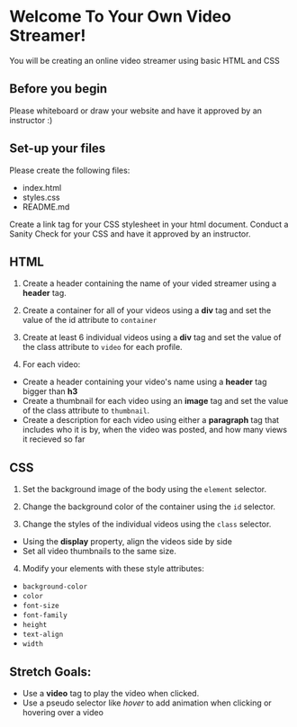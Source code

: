 # Welcome To Your Own Video Streamer!
You will be creating an online video streamer using basic HTML and CSS

## Before you begin
Please whiteboard or draw your website and have it approved by an instructor :)

## Set-up your files
Please create the following files:
- index.html
- styles.css
- README.md

Create a link tag for your CSS stylesheet in your html document. Conduct a Sanity Check for your CSS and have it approved by an instructor.

## HTML
1. Create a header containing the name of your vided streamer using a **header** tag.

2. Create a container for all of your videos using a **div** tag and set the value of the id attribute to `container`

3. Create at least 6 individual videos using a **div** tag and set the value of the class attribute to `video` for each profile.

4. For each video:
  - Create a header containing your video's name using a **header** tag bigger than **h3**
  - Create a thumbnail for each video using an **image** tag and set the value of the class attribute to `thumbnail`.
  - Create a description for each video using either a **paragraph** tag that includes who it is by, when the video was posted, and how many views it recieved so far

## CSS
1. Set the background image of the body using the `element` selector.

2. Change the background color of the container using the `id` selector.

3. Change the styles of the individual videos using the `class` selector.
  - Using the **display** property, align the videos side by side
  - Set all video thumbnails to the same size.

4. Modify your elements with these style attributes:
  - `background-color`
  - `color`
  - `font-size`
  - `font-family`
  - `height`
  - `text-align`
  - `width`

## Stretch Goals:
  - Use a **video** tag to play the video when clicked.
  - Use a pseudo selector like *hover* to add animation when clicking or hovering over a video
